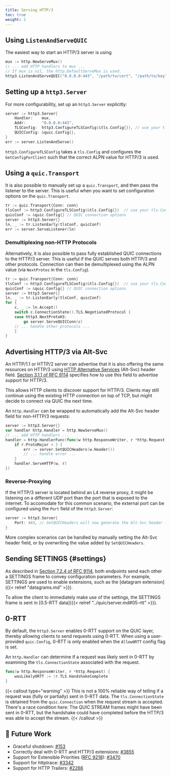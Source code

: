 ```yaml
---
title: Serving HTTP/3
toc: true
weight: 1
---
```


## Using `ListenAndServeQUIC`

The easiest way to start an HTTP/3 server is using
```go
mux := http.NewServeMux()
// ... add HTTP handlers to mux ...
// If mux is nil, the http.DefaultServeMux is used.
http3.ListenAndServeQUIC("0.0.0.0:443", "/path/to/cert", "/path/to/key", mux)
```

## Setting up a `http3.Server`

For more configurability, set up an `http3.Server` explicitly:
```go
server := http3.Server{
	Handler:    mux,
	Addr:       "0.0.0.0:443",
	TLSConfig:  http3.ConfigureTLSConfig(&tls.Config{}), // use your tls.Config here
	QUICConfig: &quic.Config{},
}
err := server.ListenAndServe()
```

`http3.ConfigureTLSConfig` takes a `tls.Config` and configures the `GetConfigForClient` such that the correct ALPN value for HTTP/3 is used.

## Using a `quic.Transport`

It is also possible to manually set up a `quic.Transport`, and then pass the listener to the server. This is useful when you want to set configuration options on the `quic.Transport`.
```go
tr := quic.Transport{Conn: conn}
tlsConf := http3.ConfigureTLSConfig(&tls.Config{})  // use your tls.Config here
quicConf := &quic.Config{} // QUIC connection options
server := http3.Server{}
ln, _ := tr.ListenEarly(tlsConf, quicConf)
err := server.ServeListener(ln)
```

### Demultiplexing non-HTTP Protocols

Alternatively, it is also possible to pass fully established QUIC connections to the HTTP/3 server. This is useful if the QUIC serves both HTTP/3 and other protocols. Connection can then be demultiplexed using the ALPN value (via `NextProtos` in the `tls.Config`).
```go
tr := quic.Transport{Conn: conn}
tlsConf := http3.ConfigureTLSConfig(&tls.Config{})  // use your tls.Config here
quicConf := &quic.Config{} // QUIC connection options
server := http3.Server{}
ln, _ := tr.ListenEarly(tlsConf, quicConf)
for {
	c, _ := ln.Accept()
	switch c.ConnectionState().TLS.NegotiatedProtocol {
	case http3.NextProtoH3:
		go server.ServeQUICConn(c) 
	// ... handle other protocols ...  
	}
}
```

## Advertising HTTP/3 via Alt-Svc

An HTTP/1.1 or HTTP/2 server can advertise that it is also offering the same resources on HTTP/3 using [HTTP Alternative Services](https://datatracker.ietf.org/doc/html/rfc7838#section-3) (Alt-Svc) header field. [Section 3.1.1 of RFC 9114](https://datatracker.ietf.org/doc/html/rfc9114#section-3.1.1) specifies how to use this field to advertise support for HTTP/3.

This allows HTTP clients to discover support for HTTP/3. Clients may still continue using the existing HTTP connection on top of TCP, but might decide to connect via QUIC the next time.

An `http.Handler` can be wrapped to automatically add the Alt-Svc header field for non-HTTP/3 requests:
```go
server := http3.Server{}
var handler http.Handler = http.NewServeMux()
// ... add HTTP handlers ...
handler = http.HandlerFunc(func(w http.ResponseWriter, r *http.Request) {
	if r.ProtoMajor < 3 {
		err := server.SetQUICHeaders(w.Header())
		// ... handle error ...
	}
	handler.ServeHTTP(w, r)
})
```

### Reverse-Proxying

If the HTTP/3 server is located behind an L4 reverse proxy, it might be listening on a different UDP port than the port that is exposed to the internet. To accomodate for this common scenario, the external port can be configured using the `Port` field of the `http3.Server`:
```go
server := http3.Server{
	Port: 443, // SetQUICHeaders will now generate the Alt-Svc header for port 443
}
```

More complex scenarios can be handled by manually setting the Alt-Svc header field, or by overwriting the value added by `SetQUICHeaders`.

## Sending SETTINGS {#settings}

As described in [Section 7.2.4 of RFC 9114](https://datatracker.ietf.org/doc/html/rfc9114#section-7.2.4), both endpoints send each other a SETTINGS frame to convey configuration parameters. For example, SETTINGS are used to enable extensions, such as the [datagram extension]({{< relref "datagrams.md" >}}).

To allow the client to immediately make use of the settings, the SETTINGS frame is sent in [0.5-RTT data]({{< relref "../quic/server.md#05-rtt" >}}).

## 0-RTT

By default, the `http3.Server` enables 0-RTT support on the QUIC layer, thereby allowing clients to send requests using 0-RTT. When using a user-provided `quic.Config`, 0-RTT is only enabled when the `Allow0RTT` config flag is set.

An `http.Handler` can determine if a request was likely sent in 0-RTT by examining the `tls.ConnectionState` associated with the request.
```go
func(w http.ResponseWriter, r *http.Request) {
	wasLikely0RTT := !r.TLS.HandshakeComplete
}
```

{{< callout type="warning" >}}
  This is not a 100% reliable way of telling if a request was (fully or partially) sent in 0-RTT data. The `tls.ConnectionState` is obtained from the `quic.Connection` when the request stream is accepted. There's a race condition here: The QUIC STREAM frames might have been sent in 0-RTT, but the handshake could have completed before the HTTP/3 was able to accept the stream.
{{< /callout >}}


## 📝 Future Work

* Graceful shutdown: [#153](https://github.com/quic-go/quic-go/issues/153)
* Correctly deal with 0-RTT and HTTP/3 extensions: [#3855](https://github.com/quic-go/quic-go/issues/3855)
* Support for Extensible Priorities ([RFC 9218](https://www.rfc-editor.org/rfc/rfc9218.html)): [#3470](https://github.com/quic-go/quic-go/issues/3470)
* Support for httptrace: [#3342](https://github.com/quic-go/quic-go/issues/3342)
* Support for HTTP Trailers: [#2266](https://github.com/quic-go/quic-go/issues/2266)
